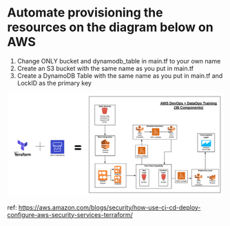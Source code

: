 # Automate provisioning the resources on the diagram below on AWS 

1. Change ONLY bucket and dynamodb_table in main.tf to your own name 
2. Create an S3 bucket with the same name as you put in main.tf
3. Create a DynamoDB Table with the same name as you put in main.tf and LockID as the primary key

![Diagram](Diagram.png)

ref: https://aws.amazon.com/blogs/security/how-use-ci-cd-deploy-configure-aws-security-services-terraform/

